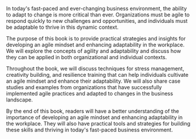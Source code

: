 
In today's fast-paced and ever-changing business environment, the ability to adapt to change is more critical than ever. Organizations must be agile to respond quickly to new challenges and opportunities, and individuals must be adaptable to thrive in this dynamic context.

The purpose of this book is to provide practical strategies and insights for developing an agile mindset and enhancing adaptability in the workplace. We will explore the concepts of agility and adaptability and discuss how they can be applied in both organizational and individual contexts.

Throughout the book, we will discuss techniques for stress management, creativity building, and resilience training that can help individuals cultivate an agile mindset and enhance their adaptability. We will also share case studies and examples from organizations that have successfully implemented agile practices and adapted to changes in the business landscape.

By the end of this book, readers will have a better understanding of the importance of developing an agile mindset and enhancing adaptability in the workplace. They will also have practical tools and strategies for building these skills and thriving in today's fast-paced business environment.

